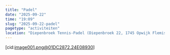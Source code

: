 ```yaml
---
title: "Padel"
date: "2025-09-22"
time: "19:09"
slug: "2025-09-22-padel"
pagetype: "activiteiten"
location: "Diepenbroek Tennis-Padel (Diepenbroek 22, 1745 Opwijk Flemish Region, Belgium)"
---
```


[cid:image001.png@01DC2872.24E08930]

